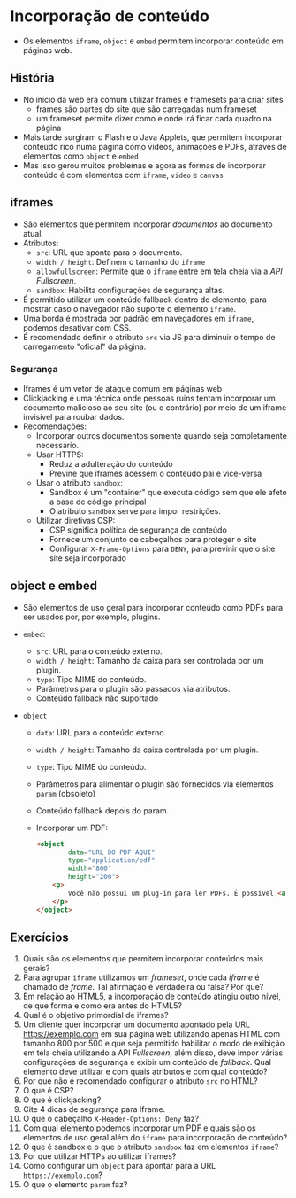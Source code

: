 # Incorporação de conteúdo

- Os elementos `iframe`, `object` e `embed` permitem incorporar conteúdo em páginas web.

## História

- No início da web era comum utilizar frames e framesets para criar sites
  - frames são partes do site que são carregadas num frameset
  - um frameset permite dizer como e onde irá ficar cada quadro na página
- Mais tarde surgiram o Flash e o Java Applets, que permitem incorporar conteúdo rico numa página como vídeos, animações e PDFs, através de elementos como `object` e `embed`
- Mas isso gerou muitos problemas e agora as formas de incorporar conteúdo é com elementos com `iframe`, `video` e `canvas`

## iframes

- São elementos que permitem incorporar *documentos* ao documento atual.
- Atributos:
  - `src`: URL que aponta para o documento.
  - `width / height`: Definem o tamanho do `iframe`
  - `allowfullscreen`: Permite que o `iframe` entre em tela cheia via a *API Fullscreen*.
  - `sandbox`: Habilita configurações de segurança altas.
- É permitido utilizar um conteúdo fallback dentro do elemento, para mostrar caso o navegador não suporte o elemento `iframe`.
- Uma borda é mostrada por padrão em navegadores em `iframe`, podemos desativar com CSS.
- É recomendado definir o atributo `src` via JS para diminuir o tempo de carregamento "oficial" da página.

### Segurança

- Iframes é um vetor de ataque comum em páginas web
- Clickjacking é uma técnica onde pessoas ruins tentam incorporar um documento malicioso ao seu site (ou o contrário) por meio de um iframe invisível para roubar dados.
- Recomendações:
  - Incorporar outros documentos somente quando seja completamente necessário.
  - Usar HTTPS:
    - Reduz a adulteração do conteúdo
    - Previne que iframes acessem o conteúdo pai e vice-versa
  - Usar o atributo `sandbox`:
    - Sandbox é um "container" que executa código sem que ele afete a base de código principal
    - O atributo `sandbox` serve para impor restrições.
  - Utilizar diretivas CSP:
    - CSP significa política de segurança de conteúdo
    - Fornece um conjunto de cabeçalhos para proteger o site
    - Configurar `X-Frame-Options` para `DENY`, para previnir que o site site seja incorporado

## object e embed

- São elementos de uso geral para incorporar conteúdo como PDFs para ser usados por, por exemplo, plugins.

- `embed`:

  - `src`: URL para o conteúdo externo.
  - `width / height`: Tamanho da caixa para ser controlada por um plugin.
  - `type`: Tipo MIME do conteúdo.
  - Parâmetros para o plugin são passados via atributos.
  - Conteúdo fallback não suportado

- `object`

  - `data`: URL para o conteúdo externo.

  - `width / height`: Tamanho da caixa controlada por um plugin.

  - `type`: Tipo MIME do conteúdo.

  - Parâmetros para alimentar o plugin são fornecidos via elementos `param` (obsoleto)

  - Conteúdo fallback depois do param.

  - Incorporar um PDF:

    ```html
    <object
            data="URL DO PDF AQUI"
            type="application/pdf"
            width="800"
            height="200">
        <p>
            Você não possui um plug-in para ler PDFs. É possível <a href="URL DO PDF AQUI" download="URL PARA SALVAR ">baixar este PDF (10mb)</a>.
        </p>
    </object>
    ```


## Exercícios

1. Quais são os elementos que permitem incorporar conteúdos mais gerais?
2. Para agrupar `iframe` utilizamos um *frameset*, onde cada *iframe* é chamado de *frame*. Tal afirmação é verdadeira ou falsa? Por que?
3. Em relação ao HTML5, a incorporação de conteúdo atingiu outro nível, de que forma e como era antes do HTML5?
4. Qual é o objetivo primordial de iframes?
5. Um cliente quer incorporar um documento apontado pela URL https://exemplo.com em sua página web utilizando apenas HTML com tamanho 800 por 500 e que seja permitido habilitar o modo de exibição em tela cheia utilizando a API *Fullscreen*, além disso, deve impor várias configurações de segurança e exibir um conteúdo de *fallback*. Qual elemento deve utilizar e com quais atributos e com qual conteúdo?
6. Por que não é recomendado configurar o atributo `src` no HTML?
7. O que é CSP?
8. O que é clickjacking?
9. Cite 4 dicas de segurança para Iframe.
10. O que o cabeçalho `X-Header-Options: Deny` faz?
11. Com qual elemento podemos incorporar um PDF e quais são os elementos de uso geral além do `iframe` para incorporação de conteúdo?
12. O que é sandbox e o que o atributo `sandbox` faz em elementos `iframe`?
13. Por que utilizar HTTPs ao utilizar iframes?
14. Como configurar um `object` para apontar para a URL `https://exemplo.com`?
15. O que o elemento `param` faz?